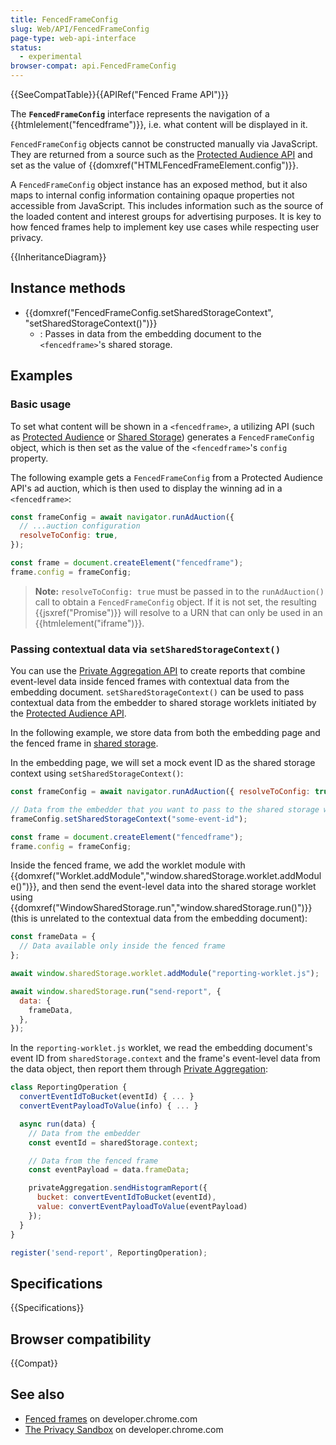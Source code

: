 ```yaml
---
title: FencedFrameConfig
slug: Web/API/FencedFrameConfig
page-type: web-api-interface
status:
  - experimental
browser-compat: api.FencedFrameConfig
---
```


{{SeeCompatTable}}{{APIRef("Fenced Frame API")}}

The **`FencedFrameConfig`** interface represents the navigation of a {{htmlelement("fencedframe")}}, i.e. what content will be displayed in it.

`FencedFrameConfig` objects cannot be constructed manually via JavaScript. They are returned from a source such as the [Protected Audience API](https://developer.chrome.com/docs/privacy-sandbox/fledge/) and set as the value of {{domxref("HTMLFencedFrameElement.config")}}.

A `FencedFrameConfig` object instance has an exposed method, but it also maps to internal config information containing opaque properties not accessible from JavaScript. This includes information such as the source of the loaded content and interest groups for advertising purposes. It is key to how fenced frames help to implement key use cases while respecting user privacy.

{{InheritanceDiagram}}

## Instance methods

- {{domxref("FencedFrameConfig.setSharedStorageContext", "setSharedStorageContext()")}}
  - : Passes in data from the embedding document to the `<fencedframe>`'s shared storage.

## Examples

### Basic usage

To set what content will be shown in a `<fencedframe>`, a utilizing API (such as [Protected Audience](https://developer.chrome.com/docs/privacy-sandbox/fledge/) or [Shared Storage](https://developer.chrome.com/docs/privacy-sandbox/shared-storage/)) generates a `FencedFrameConfig` object, which is then set as the value of the `<fencedframe>`'s `config` property.

The following example gets a `FencedFrameConfig` from a Protected Audience API's ad auction, which is then used to display the winning ad in a `<fencedframe>`:

```js
const frameConfig = await navigator.runAdAuction({
  // ...auction configuration
  resolveToConfig: true,
});

const frame = document.createElement("fencedframe");
frame.config = frameConfig;
```

> **Note:** `resolveToConfig: true` must be passed in to the `runAdAuction()` call to obtain a `FencedFrameConfig` object. If it is not set, the resulting {{jsxref("Promise")}} will resolve to a URN that can only be used in an {{htmlelement("iframe")}}.

### Passing contextual data via `setSharedStorageContext()`

You can use the [Private Aggregation API](https://developer.chrome.com/docs/privacy-sandbox/private-aggregation/) to create reports that combine event-level data inside fenced frames with contextual data from the embedding document. `setSharedStorageContext()` can be used to pass contextual data from the embedder to shared storage worklets initiated by the [Protected Audience API](https://developer.chrome.com/docs/privacy-sandbox/fledge/).

In the following example, we store data from both the embedding page and the fenced frame in [shared storage](https://developer.chrome.com/docs/privacy-sandbox/shared-storage/).

In the embedding page, we will set a mock event ID as the shared storage context using `setSharedStorageContext()`:

```js
const frameConfig = await navigator.runAdAuction({ resolveToConfig: true });

// Data from the embedder that you want to pass to the shared storage worklet
frameConfig.setSharedStorageContext("some-event-id");

const frame = document.createElement("fencedframe");
frame.config = frameConfig;
```

Inside the fenced frame, we add the worklet module with {{domxref("Worklet.addModule","window.sharedStorage.worklet.addModule()")}}, and then send the event-level data into the shared storage worklet using {{domxref("WindowSharedStorage.run","window.sharedStorage.run()")}} (this is unrelated to the contextual data from the embedding document):

```js
const frameData = {
  // Data available only inside the fenced frame
};

await window.sharedStorage.worklet.addModule("reporting-worklet.js");

await window.sharedStorage.run("send-report", {
  data: {
    frameData,
  },
});
```

In the `reporting-worklet.js` worklet, we read the embedding document's event ID from `sharedStorage.context` and the frame's event-level data from the data object, then report them through [Private Aggregation](https://developer.chrome.com/docs/privacy-sandbox/private-aggregation/):

```js
class ReportingOperation {
  convertEventIdToBucket(eventId) { ... }
  convertEventPayloadToValue(info) { ... }

  async run(data) {
    // Data from the embedder
    const eventId = sharedStorage.context;

    // Data from the fenced frame
    const eventPayload = data.frameData;

    privateAggregation.sendHistogramReport({
      bucket: convertEventIdToBucket(eventId),
      value: convertEventPayloadToValue(eventPayload)
    });
  }
}

register('send-report', ReportingOperation);
```

## Specifications

{{Specifications}}

## Browser compatibility

{{Compat}}

## See also

- [Fenced frames](https://developer.chrome.com/docs/privacy-sandbox/fenced-frame/) on developer.chrome.com
- [The Privacy Sandbox](https://developer.chrome.com/docs/privacy-sandbox/) on developer.chrome.com
